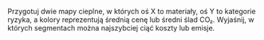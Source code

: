 Przygotuj dwie mapy cieplne, w których oś X to materiały, oś Y to kategorie ryzyka, a kolory reprezentują średnią cenę lub średni ślad CO₂. Wyjaśnij, w których segmentach można najszybciej ciąć koszty lub emisje.

